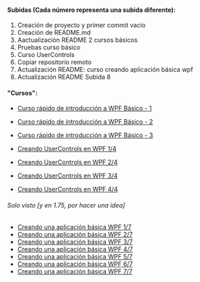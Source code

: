 #### Subidas (Cada número representa una subida diferente):
1. Creación de proyecto y primer commit vacío
2. Creación de README.md
3. Aactualización README 2 cursos básicos
4. Pruebas curso básico
5. Curso UserControls
6. Copiar repositorio remoto
7. Actualización README: curso creando aplicación básica wpf
8. Actualización README Subida 8

#### "Cursos":
* [Curso rápido de introducción a WPF Básico - 1](https://www.youtube.com/watch?v=an2_ZWjCxy8&list=PLJMC9VQdDCgJpgLzxhkhnt0hW_VRg3E5b&index=2)
* [Curso rápido de introducción a WPF Básico - 2](https://www.youtube.com/watch?v=IEMjrCNpLxM&list=PLJMC9VQdDCgJpgLzxhkhnt0hW_VRg3E5b&index=3)
* [Curso rápido de introducción a WPF Básico - 3](https://www.youtube.com/watch?v=o5ObiLgBjVI&list=PLJMC9VQdDCgJpgLzxhkhnt0hW_VRg3E5b&index=1)

* [Creando UserControls en WPF 1/4](https://www.youtube.com/watch?v=ipDragZ6R4s)
* [Creando UserControls en WPF 2/4](https://www.youtube.com/watch?v=gBagl8siTng)
* [Creando UserControls en WPF 3/4](https://www.youtube.com/watch?v=3b5-lRkYMpo)
* [Creando UserControls en WPF 4/4](https://www.youtube.com/watch?v=_lTX_1h1YPQ)

###### Solo visto [y en 1.75, por hacer una idea]
* [Creando una aplicación básica WPF 1/7](https://www.youtube.com/watch?v=1e8B-uYeKcs)
* [Creando una aplicación básica WPF 2/7](https://www.youtube.com/watch?v=OxPlKfuceOE)
* [Creando una aplicación básica WPF 3/7](https://www.youtube.com/watch?v=O1bExtKnQNc)
* [Creando una aplicación básica WPF 4/7](https://www.youtube.com/watch?v=GYhOR-WM_ZM)
* [Creando una aplicación básica WPF 5/7](https://www.youtube.com/watch?v=M0AAwqP60Ow)
* [Creando una aplicación básica WPF 6/7](https://www.youtube.com/watch?v=CLjp1Ly8JhU)
* [Creando una aplicación básica WPF 7/7](https://www.youtube.com/watch?v=KqxUPF9nA0w)
